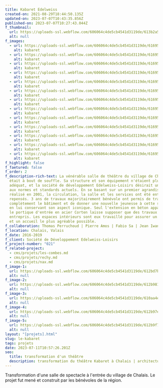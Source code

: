 ```yaml
---
title: Kabaret Edelweiss
created-on: 2021-08-29T18:44:50.135Z
updated-on: 2023-07-07T10:43:35.856Z
published-on: 2023-07-07T10:27:43.044Z
f_thumbnail:
  url: https://uploads-ssl.webflow.com/606064c4de5cb4541d3119de/613b2a54cfaac7eeca26c4ab_kabaret-thumb.jpg
  alt: null
f_images:
  - url: https://uploads-ssl.webflow.com/606064c4de5cb4541d3119de/61695804ddfe0a3ecd504ec1_DJI_0269-optimized.jpg
    alt: kabaret
  - url: https://uploads-ssl.webflow.com/606064c4de5cb4541d3119de/616958047e76a45eab5b4536_DJI_0220-optimized.jpg
    alt: kabaret
  - url: https://uploads-ssl.webflow.com/606064c4de5cb4541d3119de/616958071d7405b09e8936c3_DJI_0156-optimized.jpg
    alt: kabaret
  - url: https://uploads-ssl.webflow.com/606064c4de5cb4541d3119de/61695804e847ec32d3d9863b_DJI_0071.jpg
    alt: kabaret
  - url: https://uploads-ssl.webflow.com/606064c4de5cb4541d3119de/61695804e10708b22062a93f_DJI_0099-optimized.jpg
    alt: kabaret
  - url: https://uploads-ssl.webflow.com/606064c4de5cb4541d3119de/61695804b4249661008f3bbf_DJI_0151-optimized.jpg
    alt: kabaret
  - url: https://uploads-ssl.webflow.com/606064c4de5cb4541d3119de/61695805e847ec4b4ed9863c_6-cabaret_situationsplan-optimized.jpg
    alt: kabaret
  - url: https://uploads-ssl.webflow.com/606064c4de5cb4541d3119de/61695804e085ef2e05b735d0_7-Cabaret_EG-optimized.jpg
    alt: kabaret
  - url: https://uploads-ssl.webflow.com/606064c4de5cb4541d3119de/6169580300c57d1f52daa483_8-Cabaret_OG-optimized.jpg
    alt: kabaret
  - url: https://uploads-ssl.webflow.com/606064c4de5cb4541d3119de/616958038c059628101e789a_9-Cabaret_L%C3%A4ngsSchnitt-optimized.jpg
    alt: kabaret
  - url: https://uploads-ssl.webflow.com/606064c4de5cb4541d3119de/61695803ad884839c752e5fd_11-Cabaret_Querschnitt-optimized.jpg
    alt: kabaret
  - url: https://uploads-ssl.webflow.com/606064c4de5cb4541d3119de/61695803bc31d73f138e00ec_10-Cabaret_Fassade-optimized.jpg
    alt: kabaret
  - url: https://uploads-ssl.webflow.com/606064c4de5cb4541d3119de/6169580440840ab5542d1d32_DJI_0243-optimized.jpg
    alt: kabaret
f_highlight: false
f_faetured: false
f_order: 2
f_description-rich-text: La vénérable salle de théâtre du village de Chalais
  était à bout de souffle. Sa structure et son équipement n'étaient plus
  adéquat, et la société de développement Edelweiss-Loisirs désirait un outil
  aux normes et standards actuels. En se basant sur un premier agrandissement
  réalisé en 2001, la circulation, la salle et les services ont été entièrement
  repensés. 3 ans de travaux majoritairement bénévole ont permis de transformer
  complètement le bâtiment et de donner une nouvelle jeunesse à cette salle tout
  en lui conservant son aspect iconique. Seul l'extension en béton apparent et
  le portique d'entrée en acier Corten laisse supposer que des travaux ont été
  entrepris. Les espaces intérieurs sont eux travaillé pour assurer un confort
  et un accueil le plus agréable possible.
f_collaboration: Thomas Perruchoud | Pierre Amos | Fabio Sa | Jean Iwanowski | SDE
f_location: Chalais, Valais
f_date: 2016-2019
f_client: Société de Développement Edelweiss-Loisirs
f_project-number: "021"
f_related-project:
  - cms/projets/les-combes.md
  - cms/projets/rechy.md
  - cms/projets/nax.md
f_image-1:
  url: https://uploads-ssl.webflow.com/606064c4de5cb4541d3119de/612bd7b1c64ea44dee81c647_7%20Cabaret_EG.png
  alt: null
f_image-2:
  url: https://uploads-ssl.webflow.com/606064c4de5cb4541d3119de/612b981a6f6663e22237fb3a_DJI_0269.jpg
  alt: null
f_image-3:
  url: https://uploads-ssl.webflow.com/606064c4de5cb4541d3119de/610aa4ec918aa521a11dbb41_9%20Cabaret_L%C3%A4ngsSchnitt.png
  alt: null
f_image-4:
  url: https://uploads-ssl.webflow.com/606064c4de5cb4541d3119de/612b97eb9bf9b636c15eb40e_DJI_0220.jpg
  alt: null
f_image-5:
  url: https://uploads-ssl.webflow.com/606064c4de5cb4541d3119de/612b9f73b42a1d664e97d251_DJI_0099.jpg
  alt: null
layout: "[projets].html"
slug: le-kabaret
tags: projets
date: 2023-07-11T10:57:26.201Z
seo:
  title: transformation d'un théâtre
  description: transformation du théâtre Kabaret à Chalais | architecture | 4a+
---
```


Transformation d'une salle de spectacle à l'entrée du village de Chalais. Le projet fut mené et construit par les bénévoles de la région.
